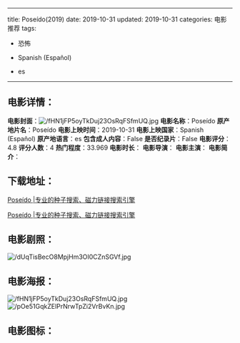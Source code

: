 
---
title: Poseído(2019)
date: 2019-10-31
updated: 2019-10-31
categories: 电影推荐
tags:
- 恐怖

- Spanish (Español)
- es
---


> 

## **电影详情**：

**电影封面**：<img src="https://image.tmdb.org/t/p/w200/fHN1jFP5oyTkDuj23OsRqFSfmUQ.jpg" alt="/fHN1jFP5oyTkDuj23OsRqFSfmUQ.jpg" title="/fHN1jFP5oyTkDuj23OsRqFSfmUQ.jpg">
**电影名称**：Poseído
**原产地片名**：Poseído
**电影上映时间**：2019-10-31
**电影上映国家**：Spanish (Español)
**原产地语言**：es
**包含成人内容**：False
**是否纪录片**：False
**电影评分**：4.8
**评分人数**：4
**热门程度**：33.969
**电影时长**：
**电影导演**：
**电影主演**：
**电影简介**：

## **下载地址**：
[Poseído |专业的种子搜索、磁力链接搜索引擎](https://movie.amd794.com:2083/?search=Pose%C3%ADdo&ordering=&mode=match_phrase&page_size=10&page=1)

[Poseído |专业的种子搜索、磁力链接搜索引擎](https://movie.amd794.com:2083/?search=Pose%C3%ADdo&ordering=&mode=match_phrase&page_size=10&page=1)
 

## **电影剧照**：
<img src="https://image.tmdb.org/t/p/original/dUqTisBecO8MpjHm3OI0CZnSGVf.jpg" alt="/dUqTisBecO8MpjHm3OI0CZnSGVf.jpg" title="/dUqTisBecO8MpjHm3OI0CZnSGVf.jpg">

## **电影海报**：
<img src="https://image.tmdb.org/t/p/original/fHN1jFP5oyTkDuj23OsRqFSfmUQ.jpg" alt="/fHN1jFP5oyTkDuj23OsRqFSfmUQ.jpg" title="/fHN1jFP5oyTkDuj23OsRqFSfmUQ.jpg"><img src="https://image.tmdb.org/t/p/original/pOe51GqkZElPrNrwTpZi2VrBvKn.jpg" alt="/pOe51GqkZElPrNrwTpZi2VrBvKn.jpg" title="/pOe51GqkZElPrNrwTpZi2VrBvKn.jpg">

## **电影图标**：

